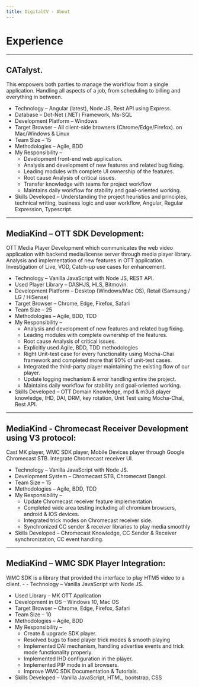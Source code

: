 ```yaml
---
title: DigitalCV - About
---
```

# Experience
<hr>

## CATalyst. 
This empowers both parties to manage the workflow from a single application. 
Handling all aspects of a job, from scheduling to billing and everything in between.
- Technology – Angular (latest), Node JS, Rest API using Express. 
- Database – Dot-Net (.NET) Framework, Ms-SQL 
- Development Platform – Windows 
- Target Browser – All client-side browsers (Chrome/Edge/Firefox). on 
Mac/Windows & Linux 
- Team Size – 15 
- Methodologies – Agile, BDD
- My Responsibility – 
  - Development front-end web application. 
  - Analysis and development of new features and related bug fixing. 
  - Leading modules with complete UI ownership of the features. 
  - Root cause Analysis of critical issues. 
  - Transfer knowledge with teams for project workflow 
  - Maintains daily workflow for stability and goal-oriented working. 
- Skills Developed – Understanding the project heuristics and principles, technical 
writing, business logic and user workflow, Angular, Regular Expression, Typescript. 
<hr>

## MediaKind – OTT SDK Development: 
OTT Media Player Development which communicates the web video application with 
backend media/license server through media player library. Analysis and implementation of 
new features in OTT application. 
Investigation of Live, VOD, Catch-up use cases for enhancement. 
- Technology – Vanilla JavaScript with Node JS, REST API. 
- Used Player Library – DASHJS, HLS, Bitmovin. 
- Development Platform – Desktop (Windows/Mac OS), Retail (Samsung / LG / 
HiSense) 
- Target Browser – Chrome, Edge, Firefox, Safari 
- Team Size – 25 
- Methodologies – Agile, BDD, TDD
- My Responsibility – 
  - Analysis and development of new features and related bug fixing. 
  - Leading modules with complete ownership of the features. 
  - Root cause Analysis of critical issues. 
  - Explicitly used Agile, BDD, TDD methodologies 
  - Right Unit-test case for every functionality using Mocha-Chai framework 
and completed more that 90% of unit-test cases. 
  - Integrated the third-party player maintaining the existing flow of our 
player. 
  - Update logging mechanism & error handling entire the project. 
  - Maintains daily workflow for stability and goal-oriented working. 
- Skills Developed – OTT Domain Knowledge, mpd & m3u8 player knowledge, IHD, 
DAI, DRM, key rotation, Unit Test using Mocha-Chai, Rest API. 
<hr>

## MediaKind - Chromecast Receiver Development using V3 protocol: 
Cast MK player, WMC SDK player, Mobile Devices player through Google Chromecast 
STB. Integrate Chromecast receiver UI.
- Technology – Vanilla JavaScript with Node JS. 
- Development System – Chromecast STB, Chromecast Dangol. 
- Team Size – 15 
- Methodologies – Agile, BDD, TDD
- My Responsibility – 
  - Update Chromecast receiver feature implementation 
  - Completed wide area testing including all chromium browsers, android & 
IOS devices. 
  - Integrated trick modes on Chromecast receiver side. 
  - Synchronized CC sender & receiver libraries to play media smoothly 
- Skills Developed – Chromecast Knowledge, CC Sender & Receiver 
synchronization, CC event handling. 
<hr>

## MediaKind – WMC SDK Player Integration: 
WMC SDK is a library that provided the interface to play HTM5 video to a client. - -
 Technology – Vanilla JavaScript with Node JS. 
- Used Library – MK OTT Application 
- Development in OS – Windows 10, Mac OS 
- Target Browser – Chrome, Edge, Firefox, Safari 
- Team Size – 10 
- Methodologies – Agile, BDD
- My Responsibility – 
  - Create & upgrade SDK player. 
  - Resolved bugs to fixed player trick modes & smooth playing 
  - Implemented DAI mechanism, handling advertise events and trick mode 
functionality properly. 
  - Implemented IHD configuration in the player. 
  - Implemented PIP mode in all browsers. 
  - Improve WMC SDK Documentation & Tutorials. 
- Skills Developed – Vanilla JavaScript, HTML, bootstrap, CSS 

